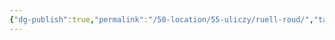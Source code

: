 ```yaml
---
{"dg-publish":true,"permalink":"/50-location/55-uliczy/ruell-roud/","tags":["локация/улица"]}
---
```


